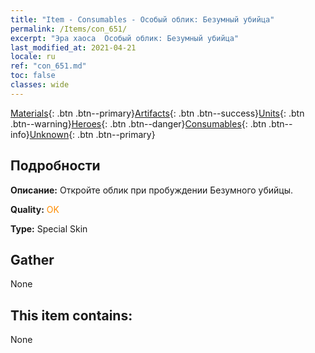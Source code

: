 ```yaml
---
title: "Item - Consumables - Особый облик: Безумный убийца"
permalink: /Items/con_651/
excerpt: "Эра хаоса  Особый облик: Безумный убийца"
last_modified_at: 2021-04-21
locale: ru
ref: "con_651.md"
toc: false
classes: wide
---
```

 [Materials](/ru/Items/){: .btn .btn--primary}[Artifacts](/ru/Items/Artifacts/){: .btn .btn--success}[Units](/ru/Items/Units/){: .btn .btn--warning}[Heroes](/ru/Items/Heroes/){: .btn .btn--danger}[Consumables](/ru/Items/Consumables/){: .btn .btn--info}[Unknown](/ru/Items/Unknown/){: .btn .btn--primary}

## Подробности
 **Описание:** Откройте облик при пробуждении Безумного убийцы.

 **Quality:** <span style="color: #FF8C00">OK</span>

 **Type:** Special Skin

## Gather

  None

## This item contains:

  None

